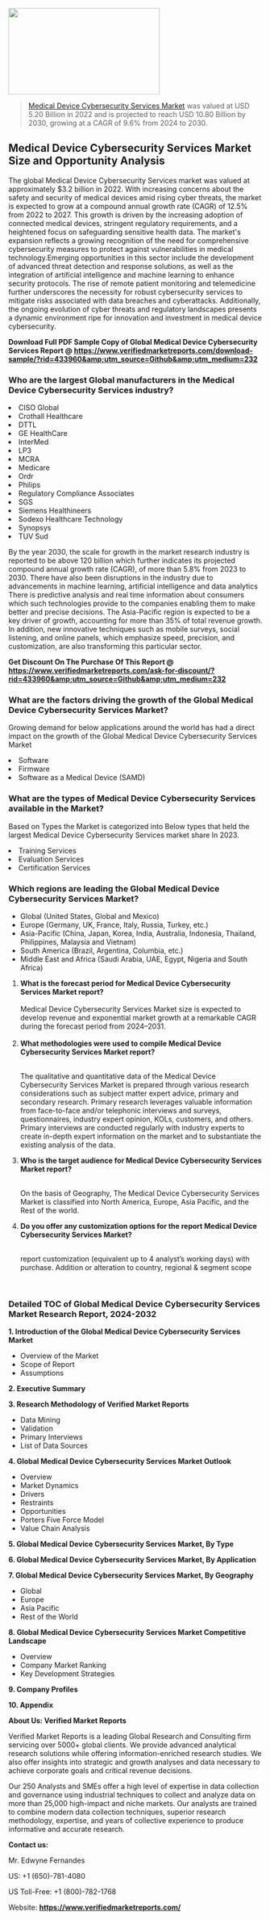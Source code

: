 
<img src="https://ffe5etoiles.com/wp-content/uploads/2024/12/MST1-300x171.png" alt="" width="300" height="171" class="alignnone size-medium wp-image-20088" /><blockquote><p><p><a href="https://www.verifiedmarketreports.com/download-sample/?rid=433960&utm_source=Github&utm_medium=232" target="_blank">Medical Device Cybersecurity Services Market</a> was valued at USD 5.20 Billion in 2022 and is projected to reach USD 10.80 Billion by 2030, growing at a CAGR of 9.6% from 2024 to 2030.</p></blockquote><p><h2>Medical Device Cybersecurity Services Market Size and Opportunity Analysis</h2>The global Medical Device Cybersecurity Services market was valued at approximately $3.2 billion in 2022. With increasing concerns about the safety and security of medical devices amid rising cyber threats, the market is expected to grow at a compound annual growth rate (CAGR) of 12.5% from 2022 to 2027. This growth is driven by the increasing adoption of connected medical devices, stringent regulatory requirements, and a heightened focus on safeguarding sensitive health data. The market's expansion reflects a growing recognition of the need for comprehensive cybersecurity measures to protect against vulnerabilities in medical technology.Emerging opportunities in this sector include the development of advanced threat detection and response solutions, as well as the integration of artificial intelligence and machine learning to enhance security protocols. The rise of remote patient monitoring and telemedicine further underscores the necessity for robust cybersecurity services to mitigate risks associated with data breaches and cyberattacks. Additionally, the ongoing evolution of cyber threats and regulatory landscapes presents a dynamic environment ripe for innovation and investment in medical device cybersecurity.</p><p class=""><strong>Download Full PDF Sample Copy of Global Medical Device Cybersecurity Services Report @ <a href="https://www.verifiedmarketreports.com/download-sample/?rid=433960&amp;utm_source=Github&amp;utm_medium=232" target="_blank">https://www.verifiedmarketreports.com/download-sample/?rid=433960&amp;utm_source=Github&amp;utm_medium=232</a></strong></p><h3 id="" class="">Who are the largest Global manufacturers in the Medical Device Cybersecurity Services industry?</h3><p><li>CISO Global</li><li> Crothall Healthcare</li><li> DTTL</li><li> GE HealthCare</li><li> InterMed</li><li> LP3</li><li> MCRA</li><li> Medicare</li><li> Ordr</li><li> Philips</li><li> Regulatory Compliance Associates</li><li> SGS</li><li> Siemens Healthineers</li><li> Sodexo Healthcare Technology</li><li> Synopsys</li><li> TUV Sud</li></p><div class=""><div class="" dir="" data-message-author-role="" data-message-id="" data-message-model-slug=""><div class=""><div class=""><div class=""><div class="" dir="" data-message-author-role="" data-message-id="" data-message-model-slug=""><div class=""><div class=""><p>By the year 2030, the scale for growth in the market research industry is reported to be above 120 billion which further indicates its projected compound annual growth rate (CAGR), of more than 5.8% from 2023 to 2030. There have also been disruptions in the industry due to advancements in machine learning, artificial intelligence and data analytics There is predictive analysis and real time information about consumers which such technologies provide to the companies enabling them to make better and precise decisions. The Asia-Pacific region is expected to be a key driver of growth, accounting for more than 35% of total revenue growth. In addition, new innovative techniques such as mobile surveys, social listening, and online panels, which emphasize speed, precision, and customization, are also transforming this particular sector.</p><p><strong>Get Discount On The Purchase Of This Report @&nbsp; <a href="https://www.verifiedmarketreports.com/ask-for-discount/?rid=433960&amp;utm_source=Github&amp;utm_medium=232" target="_blank">https://www.verifiedmarketreports.com/ask-for-discount/?rid=433960&amp;utm_source=Github&amp;utm_medium=232</a></strong></p></div></div></div></div></div></div></div></div><h3 id="" class="">What are the factors driving the growth of the Global Medical Device Cybersecurity Services Market?</h3><p id="" class="">Growing demand for below applications around the world has had a direct impact on the growth of the Global Medical Device Cybersecurity Services Market</p><p id="" class=""><li>Software</li><li> Firmware</li><li> Software as a Medical Device (SAMD)</li></p><h3 id="" class="">What are the types of Medical Device Cybersecurity Services available in the Market?</h3><p id="" class="">Based on Types the Market is categorized into Below types that held the largest Medical Device Cybersecurity Services market share In 2023.</p><p id="" class=""><li>Training Services</li><li> Evaluation Services</li><li> Certification Services</li></p><h3 id="" class="">Which regions are leading the Global Medical Device Cybersecurity Services Market?</h3><ul><li>Global (United States, Global and Mexico)</li><li>Europe (Germany, UK, France, Italy, Russia, Turkey, etc.)</li><li>Asia-Pacific (China, Japan, Korea, India, Australia, Indonesia, Thailand, Philippines, Malaysia and Vietnam)</li><li>South America (Brazil, Argentina, Columbia, etc.)</li><li>Middle East and Africa (Saudi Arabia, UAE, Egypt, Nigeria and South Africa)</li></ul><p><ol><li><strong>What is the forecast period for Medical Device Cybersecurity Services Market report?<br /></strong><br /><span data-sheets-root="1" data-sheets-value="{&quot;1&quot;:2,&quot;2&quot;:&quot;XXXX size is expected to develop revenue and exponential market growth at a remarkable CAGR during the forecast period from 2024&ndash;2030.&quot;}" data-sheets-userformat="{&quot;2&quot;:12674,&quot;4&quot;:{&quot;1&quot;:2,&quot;2&quot;:16776960},&quot;10&quot;:2,&quot;11&quot;:0,&quot;15&quot;:&quot;Arial&quot;,&quot;16&quot;:12}">Medical Device Cybersecurity Services Market size is expected to develop revenue and exponential market growth at a remarkable CAGR during the forecast period from 2024&ndash;2031.</span><br /><br /></li><li><strong>What methodologies were used to compile Medical Device Cybersecurity Services Market report?<br /><br /></strong><p>The qualitative and quantitative data of the&nbsp;Medical Device Cybersecurity Services Market is prepared through various research considerations such as subject matter expert advice, primary and secondary research. Primary research leverages valuable information from face-to-face and/or telephonic interviews and surveys, questionnaires, industry expert opinion, KOLs, customers, and others. Primary interviews are conducted regularly with industry experts to create in-depth expert information on the market and to substantiate the existing analysis of the data.&nbsp;</p></li><li><strong>Who is the target audience for Medical Device Cybersecurity Services Market report?<br /><br /></strong><p>On the basis of Geography, The&nbsp;Medical Device Cybersecurity Services Market is classified into North America, Europe, Asia Pacific, and the Rest of the world.</p></li><li><strong>Do you offer any customization options for the report Medical Device Cybersecurity Services Market?<br /><br /></strong><p>report customization (equivalent up to 4 analyst&rsquo;s working days) with purchase. Addition or alteration to country, regional &amp; segment scope</p><p>&nbsp;</p></li></ol></p><h3 id="" class="">Detailed TOC of Global Medical Device Cybersecurity Services Market Research Report, 2024-2032</h3><p id="" class=""><strong>1. Introduction of the Global Medical Device Cybersecurity Services Market</strong></p><ul><li>Overview of the Market</li><li>Scope of Report</li><li>Assumptions</li></ul><p id="" class=""><strong>2. Executive Summary</strong></p><p id="" class=""><strong>3. Research Methodology of&nbsp;Verified Market Reports</strong></p><ul><li>Data Mining</li><li>Validation</li><li>Primary Interviews</li><li>List of Data Sources</li></ul><p id="" class=""><strong>4. Global Medical Device Cybersecurity Services Market Outlook</strong></p><ul><li>Overview</li><li>Market Dynamics</li><li>Drivers</li><li>Restraints</li><li>Opportunities</li><li>Porters Five Force Model</li><li>Value Chain Analysis</li></ul><p id="" class=""><strong>5. Global Medical Device Cybersecurity Services Market, By&nbsp;Type</strong></p><p id="" class=""><strong>6. Global Medical Device Cybersecurity Services Market, By Application</strong></p><p id="" class=""><strong>7. Global Medical Device Cybersecurity Services Market, By Geography</strong></p><ul><li>Global</li><li>Europe</li><li>Asia Pacific</li><li>Rest of the World</li></ul><p id="" class=""><strong>8. Global Medical Device Cybersecurity Services Market Competitive Landscape</strong></p><ul><li>Overview</li><li>Company Market Ranking</li><li>Key Development Strategies</li></ul><p id="" class=""><strong>9. Company Profiles</strong></p><p id="" class=""><strong>10. Appendix</strong></p><p id="" class=""><strong>About Us: Verified Market Reports</strong></p><p id="" class="">Verified Market Reports is a leading Global Research and Consulting firm servicing over 5000+ global clients. We provide advanced analytical research solutions while offering information-enriched research studies. We also offer insights into strategic and growth analyses and data necessary to achieve corporate goals and critical revenue decisions.</p><p id="" class="">Our 250 Analysts and SMEs offer a high level of expertise in data collection and governance using industrial techniques to collect and analyze data on more than 25,000 high-impact and niche markets. Our analysts are trained to combine modern data collection techniques, superior research methodology, expertise, and years of collective experience to produce informative and accurate research.</p><p id="" class=""><strong>Contact us:</strong></p><p id="" class="">Mr. Edwyne Fernandes</p><p id="" class="">US: +1 (650)-781-4080</p><p id="" class="">US Toll-Free: +1 (800)-782-1768</p><p id="" class="">Website: <a target="" data-test-app-aware-link=""><strong>https://www.verifiedmarketreports.com/</strong></a></p>
